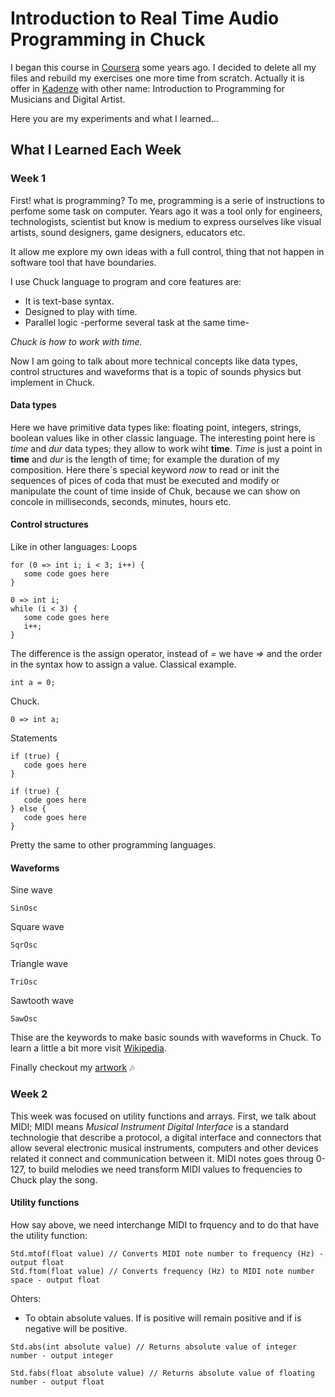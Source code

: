 # Introduction to Real Time Audio Programming in Chuck

I began this course in [Coursera](https://www.coursera.org) some years ago. I decided to delete all my files and rebuild my exercises one more time from scratch. Actually it is offer in [Kadenze](https://www.kadenze.com/courses/introduction-to-real-time-audio-programming-in-chuck/info) with other name: Introduction to Programming for Musicians and Digital Artist. 

Here you are my experiments and what I learned...

## What I Learned Each Week

### Week 1
First! what is programming? To me, programming is a serie of instructions to perfome some task on computer. Years ago it was a tool only for engineers, technologists, scientist but know is medium to express ourselves like visual artists, sound designers, game designers, educators etc.

It allow me explore my own ideas with a full control, thing that not happen in software tool that have boundaries. 

I use Chuck language to program and core features are:
* It is text-base syntax.
* Designed to play with time.
* Parallel logic -performe several task at the same time-

*Chuck is how to work with time.*

Now I am going to talk about more technical concepts like data types, control structures and waveforms that is a topic of sounds physics but implement in Chuck. 

#### Data types
Here we have primitive data types like: floating point, integers, strings, boolean values like in other classic language. The interesting point here is *time* and *dur* data types; they allow to work wiht **time**. *Time* is just a point in **time** and *dur* is the length of time; for example the duration of my composition. Here there´s special keyword *now* to read or init the sequences of pices of coda that must be executed and modify or manipulate the count of time inside of Chuk, because we can show on concole in milliseconds, seconds, minutes, hours etc.

#### Control structures
Like in other languages:
Loops
```
for (0 => int i; i < 3; i++) {
   some code goes here
}

0 => int i;
while (i < 3) {
   some code goes here   
   i++;
}
```
The difference is the assign operator, instead of *=* we have *=>* and the order in the syntax how to assign a value.
Classical example.
```
int a = 0;
```
Chuck.
```
0 => int a;
```
Statements
```
if (true) {
   code goes here
}
```
```
if (true) {
   code goes here
} else {
   code goes here
}
```
Pretty the same to other programming languages.

#### Waveforms
Sine wave 
```
SinOsc 
```
Square wave
```
SqrOsc 
```
Triangle wave
```
TriOsc 
```
Sawtooth wave
```
SawOsc 
```
Thise are the keywords to make basic sounds with waveforms in Chuck. To learn a little a bit more visit [Wikipedia](https://en.wikipedia.org/wiki/Waveform).

Finally checkout my [artwork](https://github.com/elohimgv/audio-programming-in-chuck/blob/master/assignment-1/assignment_1.ck) :notes:

### Week 2
This week was focused on utility functions and arrays. First, we talk about MIDI; MIDI means *Musical Instrument Digital Interface* is a standard technologie that describe a protocol, a digital interface and connectors that allow several electronic musical instruments, computers and other devices related it connect and communication between it. MIDI notes goes throug 0-127, to build melodies we need transform MIDI values to frequencies to Chuck play the song. 

#### Utility functions
How say above, we need interchange MIDI to frquency and to do that have the utility function:
```
Std.mtof(float value) // Converts MIDI note number to frequency (Hz) - output float
Std.ftom(float value) // Converts frequency (Hz) to MIDI note number space - output float
```
Ohters:
* To obtain absolute values. If is positive will remain positive and if is negative will be positive.
```
Std.abs(int absolute value) // Returns absolute value of integer number - output integer
```
```
Std.fabs(float absolute value) // Returns absolute value of floating number - output float
```




